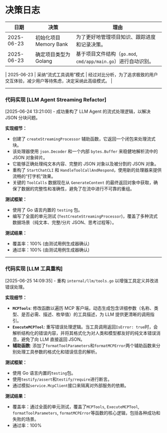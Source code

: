 # 决策日志

| 日期       | 决策                   | 理由                                                          |
| ---------- | ---------------------- | ------------------------------------------------------------- |
| 2025-06-23 | 初始化项目 Memory Bank | 为了更好地管理项目知识、跟踪进度和记录决策。                  |
| 2025-06-23 | 确定项目类型为 Golang  | 基于项目文件结构（`go.mod`, `cmd/app/main.go`）进行自动识别。 |

| 2025-06-23 | 采纳“流式工具调用”模式 | 经过对比分析，为了追求极致的用户交互体验，减少用户等待焦虑，决定采纳此高级模式。 |

---

### 代码实现 [LLM Agent Streaming Refactor]

[2025-06-24 13:21:00] - 成功重构了 LLM Agent 的流式处理逻辑，以解决 JSON 分块问题。

**实现细节：**

-   创建了 `createStreamingProcessor` 辅助函数，它返回一个闭包来处理流式块。
-   该处理器使用 `json.Decoder` 和一个内部 `bytes.Buffer` 来稳健地解析流中的 JSON 对象碎片。
-   它能够正确处理纯文本内容、完整的 JSON 对象以及被分割的 JSON 对象。
-   重构了 `StartChatCLI` 和 `HandleToolCallAndRespond`，使用新的处理器来提供流畅的“打字机”效果。
-   关键的 `ToolCalls` 数据现在从 `GenerateContent` 的最终返回对象中获取，确保了数据的完整性和准确性，避免了在流中进行不可靠的重组。

**测试框架：**

-   使用了 Go 语言内置的 `testing` 包。
-   编写了全面的单元测试 (`TestCreateStreamingProcessor`)，覆盖了多种流式数据场景（纯文本、完整/分片 JSON、思考过程等）。

**测试结果：**

-   覆盖率：100% (由测试用例生成器确认)
-   通过率：100% (由测试用例生成器确认)

---

### 代码实现 [LLM 工具重构]

[2025-06-25 14:09:35] - 重构 `internal/llm/tools.go` 以增强工具定义并改进错误处理。

**实现细节：**

-   **`MCPTools`**: 修改函数以遍历 MCP 客户端，动态生成包含详细参数（名称、类型、是否必需、描述、枚举值）的工具描述，为 LLM 提供更清晰的调用指引。
-   **`ExecuteMCPTool`**: 重写错误处理逻辑。当工具调用返回`IsError: true`时，会解析结构化的错误内容，并将其格式化为对人类和模型都友好的纯文本错误消息，避免了向 LLM 直接返回 JSON。
-   **辅助函数**: 添加了`formatToolParameters`和`formatMCPError`两个辅助函数来分别处理工具参数的格式化和错误信息的解析。

**测试框架：**

-   使用 Go 语言内置的`testing`包。
-   使用`testify/assert`和`testify/require`进行断言。
-   通过模拟`service.McpClient`接口来隔离对外部服务的依赖。

**测试结果：**

-   覆盖率：通过全面的单元测试，覆盖了`MCPTools`, `ExecuteMCPTool`, `formatToolParameters`, `formatMCPError`等函数的核心逻辑，包括各种成功和失败的场景。
-   通过率：100%
